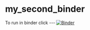 # my_second_binder
To run in binder click ---
[![Binder](https://mybinder.org/badge_logo.svg)](https://mybinder.org/v2/gh/timfrantz/HEC-Lect-0/HEAD)
